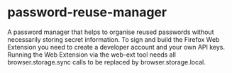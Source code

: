# password-reuse-manager
A password manager that helps to organise reused passwords without necessarily storing secret information.
To sign and build the Firefox Web Extension you need to create a developer account and your own API keys. Running the Web Extension via the web-ext tool needs all browser.storage.sync calls to be replaced by browser.storage.local.

